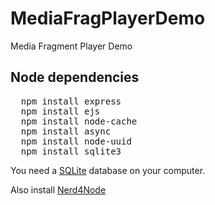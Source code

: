 MediaFragPlayerDemo
===================

Media Fragment Player Demo

<h2>Node dependencies</h2>

<pre>
  npm install express
  npm install ejs
  npm install node-cache
  npm install async
  npm install node-uuid
  npm install sqlite3
</pre>

<p>You need a <a href="http://www.sqlite.org/">SQLite</a> database on your computer.</p>
<p>Also install <a href="https://github.com/giusepperizzo/nerd4node">Nerd4Node</a></p>
